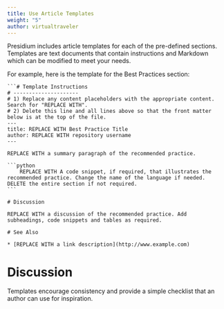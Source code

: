 ```yaml
---
title: Use Article Templates
weight: "5"
author: virtualtraveler
---
```


Presidium includes article templates for each of the pre-defined sections. Templates are text documents that contain instructions and Markdown which can be modified to meet your needs.

For example, here is the template for the Best Practices section:

    ```# Template Instructions
    # ---------------------   
    # 1) Replace any content placeholders with the appropriate content. Search for "REPLACE WITH".
    # 2) Delete this line and all lines above so that the front matter below is at the top of the file.
    ---
    title: REPLACE WITH Best Practice Title
    author: REPLACE WITH repository username
    ---

    REPLACE WITH a summary paragraph of the recommended practice.

    ```python
        REPLACE WITH A code snippet, if required, that illustrates the recommended practice. Change the name of the language if needed. DELETE the entire section if not required.
    ```

    # Discussion

    REPLACE WITH a discussion of the recommended practice. Add subheadings, code snippets and tables as required.

    # See Also

    * [REPLACE WITH a link description](http://www.example.com)


# Discussion

Templates encourage consistency and provide a simple checklist that an author can use for inspiration.
